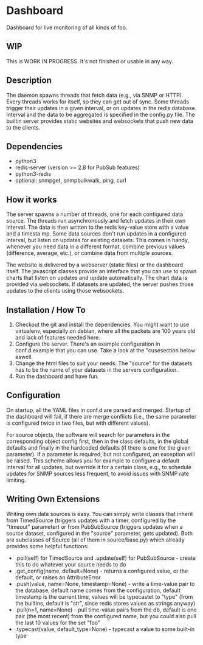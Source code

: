Dashboard
=========

Dashboard for live monitoring of all kinds of foo.


## WIP
This is WORK IN PROGRESS. It's not finished or usable in any way.

## Description

The daemon spawns threads that fetch data (e.g., via SNMP or HTTP). Every threads works for itself, so they can get out of sync. Some threads trigger their updates in a given interval, or on updates in the redis database. Interval and the data to be aggregated is specified in the config.py file. The builtin server provides static websites and websockets that push new data to the clients.

## Dependencies

  * python3
  * redis-server (version >= 2.8 for PubSub features)
  * python3-redis
  * optional: snmpget, snmpbulkwalk, ping, curl

## How it works

The server spawns a number of threads, one for each configured data source. The threads run asynchronously and fetch updates in their own interval. The data is then written to the redis key-value store with a value and a timesta
mp. Some data sources don't run updates in a configured interval, but listen on updates for existing datasets. This comes in handy, whenever you need data in a different format, combine previous values (difference, average, etc.), or combine data from multiple sources.

The website is delivered by a webserver (static files) or the dashboard itself. The javascript classes provide an interface that you can use to spawn charts that listen on updates and update automatically. The chart data is provided via websockets. If datasets are updated, the server pushes those updates to the clients using those websockets.

## Installation / How To

  1. Checkout the git and install the dependencies. You might want to use virtualenv, especially on debian, where all the packets are 100 years old and lack of features needed here.
  2. Configure the server. There's an example configuration in conf.d.example that you can use. Take a look at the "cusesection below aswell.
  3. Change the html files to suit your needs. The "source" for the datasets has to be the name of your datasets in the servers configuration.
  4. Run the dashboard and have fun.

## Configuration

On startup, all the YAML files in conf.d are parsed and merged. Startup of the dashboard will fail, if there are merge conflicts (i.e., the same parameter is configured twice in two files, but with different values).

For source objects, the software will search for parameters in the corresponding object config first, then in the class defaults, in the global defaults and finally in the hardcoded defaults (if there is one for the given parameter). If a parameter is required, but not configured, an exception will be raised. This scheme allows you for example to configure a default interval for all updates, but override it for a certain class, e.g., to schedule updates for SNMP sources less frequent, to avoid issues with SNMP rate limiting.

## Writing Own Extensions

Writing own data sources is easy. You can simply write classes that inherit from TimedSource (triggers updates with a timer, configured by the "timeout" parameter) or from PubSubSource (triggers updates when a source dataset, configured in the "source" parameter, gets updated). Both are subclasses of Source (all of them in source/base.py) which already provides some helpful functions:

  * .poll(self) for TimedSource and .update(self) for PubSubSource - create this to do whatever your source needs to do
  * .get_config(name, default=None) - returns a configured value, or the default, or raises an AttributeError
  * .push(value, name=None, timestamp=None) - write a time-value pair to the database, default name comes from the configuration, default timestamp is the current time, values will be typecastet to "type" (from the builtins, default is "str", since redis stores values as strings anyway)
  * .pull(n=1, name=None) - pull time-value pairs from the db, default is one pair (the most recent) from the configured name, but you could also pull the last 10 values for the set "foo"
  * .typecast(value, default_type=None) - typecast a value to some built-in type
